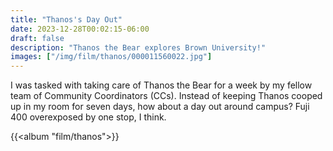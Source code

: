 ```yaml
---
title: "Thanos's Day Out"
date: 2023-12-28T00:02:15-06:00
draft: false
description: "Thanos the Bear explores Brown University!"
images: ["/img/film/thanos/000011560022.jpg"]
---
```


I was tasked with taking care of Thanos the Bear for a week by my fellow team of Community Coordinators (CCs). Instead of keeping Thanos cooped up in my room for seven days, how about a day out around campus? Fuji 400 overexposed by one stop, I think.

{{<album "film/thanos">}}